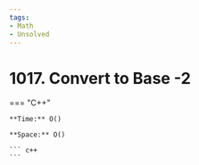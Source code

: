 ```yaml
---
tags:
- Math
- Unsolved
---
```



# 1017. Convert to Base -2

=== "C++"

    **Time:** O()

    **Space:** O()

    ``` c++
    ```